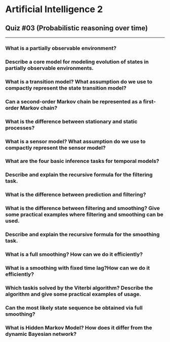
# Artificial Intelligence 2
## Quiz #03 (Probabilistic reasoning over time)
___
### What is a partially observable environment?
### Describe a core model for modeling evolution of states in partially observable environments.
### What is a transition model? What assumption do we use to compactly represent the state transition model?
### Can a second-order Markov chain be represented as a first-order Markov chain?
### What is the difference between stationary and static processes?
### What is a sensor model? What assumption do we use to compactly represent the sensor model?
### What are the four basic inference tasks for temporal models?
### Describe and explain the recursive formula for the filtering task.
### What is the difference between prediction and filtering?
### What is the difference between filtering and smoothing? Give some practical examples where filtering and smoothing can be used.
### Describe and explain the recursive formula for the smoothing task.
### What is a full smoothing? How can we do it efficiently?
### What is a smoothing with fixed time lag?How can we do it efficiently?
### Which taskis solved by the Viterbi algorithm? Describe the algorithm and give some practical examples of usage.
### Can the most likely state sequence be obtained via full smoothing?
### What is Hidden Markov Model? How does it differ from the dynamic Bayesian network?
